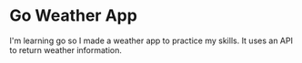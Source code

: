 # Go Weather App

I'm learning go so I made a weather app to practice my skills.  It uses an API to return weather information.
